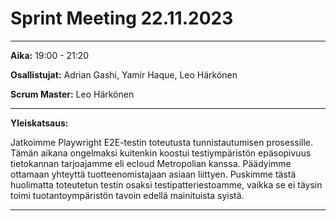 # **Sprint Meeting 22.11.2023**

---

**Aika:** 19:00 - 21:20

**Osallistujat:** Adrian Gashi, Yamir Haque, Leo Härkönen

**Scrum Master:** Leo Härkönen

---

**Yleiskatsaus:**

Jatkoimme Playwright E2E-testin toteutusta tunnistautumisen prosessille. Tämän aikana ongelmaksi kuitenkin koostui testiympäristön epäsopivuus tietokannan tarjoajamme eli ecloud Metropolian kanssa. Päädyimme ottamaan yhteyttä tuotteenomistajaan asiaan liittyen. Puskimme tästä huolimatta toteutetun testin osaksi testipatteriestoamme, vaikka se ei täysin toimi tuotantoympäristön tavoin edellä mainituista syistä.

---
